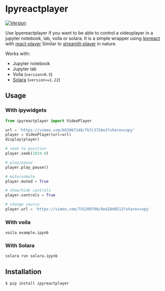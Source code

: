 # Ipyreactplayer

[![Version](https://img.shields.io/pypi/v/ipyreactplayer.svg)](https://pypi.python.org/project/ipyreactplayer)

Use Ipyereactplayer if you want to be able to control a videoplayer in a jupyter notebook, lab, voila or solara.
It is a simple wrapper using [Ipyreact](https://github.com/widgetti/ipyreact) with [react-player](https://github.com/cookpete/react-player)
Similar to [streamlit-player](https://github.com/okld/streamlit-player) in nature.

Works with:

- Jupyter notebook
- Jupyter lab
- Voila (`version>0.5`)
- [Solara](https://github.com/widgetti/solara/) (`version>=1.22`)

## Usage

### With ipywidgets

```python
from ipyreactplayer import VideoPlayer

url = 'https://vimeo.com/663967148/fb7c372be3?share=copy'
player = VideoPlayer(url=url)
display(player)

# seek to position
player.seek(1024.0)

# play/pause
player.play_pause()

# mute/unmute
player.muted = True

# show/hide controls
player.controls = True

# change source
player.url = 'https://vimeo.com/755209790/8e428d0213?share=copy'
```

### With voila

`voila example.ipynb`

### With Solara

`solara run solara.ipynb`

## Installation

```
$ pip install ipyreactplayer
```
